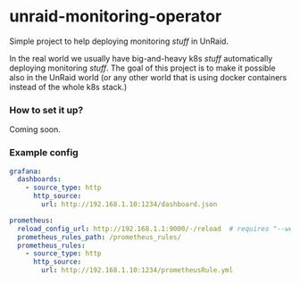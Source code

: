 # unraid-monitoring-operator

Simple project to help deploying monitoring _stuff_ in UnRaid.

In the real world we usually have big-and-heavy k8s _stuff_ automatically deploying monitoring _stuff_.
The goal of this project is to make it possible also in the UnRaid world (or any other world that is using
docker containers instead of the whole k8s stack.)

### How to set it up?

Coming soon.

### Example config

```yaml
grafana:
  dashboards:
    - source_type: http
      http_source:
        url: http://192.168.1.10:1234/dashboard.json

prometheus:
  reload_config_url: http://192.168.1.1:9000/-/reload  # requires "--web.enable-lifecycle" to be added to the prometheus command
  prometheus_rules_path: /prometheus_rules/
  prometheus_rules:
    - source_type: http
      http_source:
        url: http://192.168.1.10:1234/prometheusRule.yml
```
